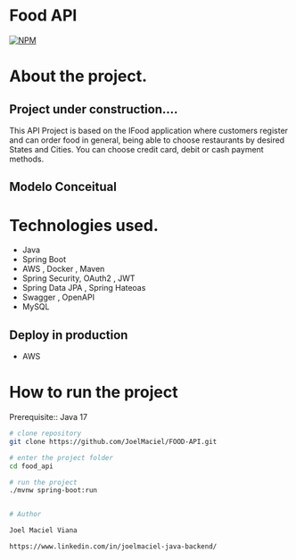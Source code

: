 # Food API

[![NPM](https://img.shields.io/npm/l/react)](https://github.com/JoelMaciel/Product-Catalog/blob/readm/LICENCE)

# About the project.

## Project under construction....

This API Project is based on the IFood application where customers register and can order food 
in general, being able to choose restaurants by desired States and Cities.
 You can choose credit card, debit or cash payment methods.
## Modelo Conceitual



# Technologies used.

- Java
- Spring Boot
- AWS , Docker , Maven
- Spring Security, OAuth2 , JWT
- Spring Data JPA , Spring Hateoas
- Swagger , OpenAPI
- MySQL

## Deploy in production

- AWS

# How to run the project

Prerequisite:: Java 17

```bash
# clone repository
git clone https://github.com/JoelMaciel/FOOD-API.git

# enter the project folder
cd food_api

# run the project
./mvnw spring-boot:run


# Author

Joel Maciel Viana

https://www.linkedin.com/in/joelmaciel-java-backend/
